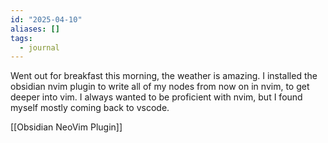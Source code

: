 ```yaml
---
id: "2025-04-10"
aliases: []
tags:
  - journal
---
```


Went out for breakfast this morning, the weather is amazing. I installed the obsidian nvim plugin to write all of my nodes from now on in nvim, to get deeper into vim. I always wanted to be proficient with nvim, but I found myself mostly coming back to vscode.


[[Obsidian NeoVim Plugin]]
